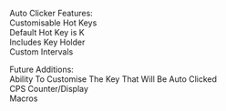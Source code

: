 
Auto Clicker Features:                                                                                                                   
Customisable Hot Keys                                                                                                 
Default Hot Key is K                                                                                                                       
Includes Key Holder             
Custom Intervals              



Future Additions:                                                                                             
Ability To Customise The Key That Will Be Auto Clicked           
CPS Counter/Display           
Macros
